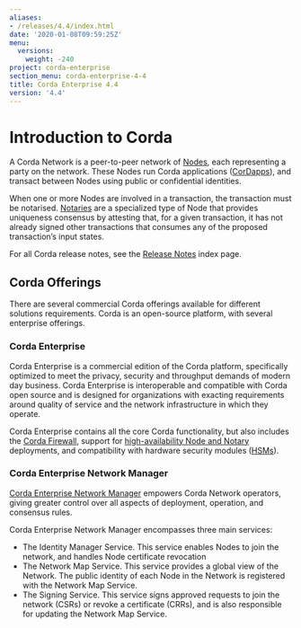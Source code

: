 ```yaml
---
aliases:
- /releases/4.4/index.html
date: '2020-01-08T09:59:25Z'
menu:
  versions:
    weight: -240
project: corda-enterprise
section_menu: corda-enterprise-4-4
title: Corda Enterprise 4.4
version: '4.4'
---
```



# Introduction to Corda

A Corda Network is a peer-to-peer network of [Nodes](../nodedocs.html), each representing a party on the network.
These Nodes run Corda applications ([CorDapps](../cordapps.html)), and transact between Nodes using public or
confidential identities.

When one or more Nodes are involved in a transaction, the transaction must be notarised. [Notaries](../notarydocs.html) are a specialized type
of Node that provides uniqueness consensus by attesting that, for a given transaction, it has not already signed other
transactions that consumes any of the proposed transaction’s input states.

For all Corda release notes, see the [Release Notes](release-notes-index.md) index page.


## Corda Offerings

There are several commercial Corda offerings available for different solutions requirements. Corda is an open-source platform,
with several enterprise offerings.


### Corda Enterprise

Corda Enterprise is a commercial edition of the Corda platform, specifically optimized to meet the privacy, security and
throughput demands of modern day business. Corda Enterprise is interoperable and compatible with Corda open source and
is designed for organizations with exacting requirements around quality of service and the network infrastructure in
which they operate.

Corda Enterprise contains all the core Corda functionality, but also includes the [Corda Firewall](../firewalldocs.html),
support for [high-availability Node and Notary](../hadocs.html) deployments, and compatibility with hardware security modules ([HSMs](../hsmdoc.html)).


### Corda Enterprise Network Manager

[Corda Enterprise Network Manager](../cenmdocs.html) empowers Corda Network operators, giving greater control over all
aspects of deployment, operation, and consensus rules.

Corda Enterprise Network Manager encompasses three main services:


* The Identity Manager Service. This service enables Nodes to join the network, and handles Node certificate revocation
* The Network Map Service. This service provides a global view of the Network. The public identity of each Node in the Network is registered with the Network Map Service.
* The Signing Service. This service signs approved requests to join the network (CSRs) or revoke a certificate (CRRs), and is also responsible for updating the Network Map Service.











